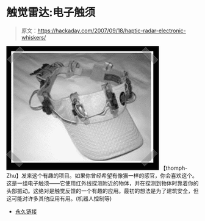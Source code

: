 # 触觉雷达:电子触须

> 原文：<https://hackaday.com/2007/09/18/haptic-radar-electronic-whiskers/>

![](img/d388c74feeafc2dac2485b6bfe01e2e8.png)
【thomph-Zhu】发来这个有趣的项目。如果你曾经希望有像猫一样的感官，你会喜欢这个。这是一组电子触须——它使用红外线探测附近的物体，并在探测到物体时靠着你的头部振动。这绝对是触觉反馈的一个有趣的应用。最初的想法是为了建筑安全，但这可能对许多其他应用有用。(机器人控制等)

*   [永久链接](http://www.k2.t.u-tokyo.ac.jp/perception/HapticRadar/index-e.html)